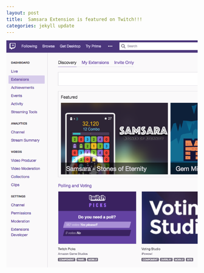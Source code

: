 ```yaml
---
layout: post
title:  Samsara Extension is featured on Twitch!!!
categories: jekyll update
---
```


![an image alt text](/images/TwitchFeatured.png "#1 Featured!")